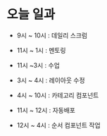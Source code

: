 # 오늘 일과

- 9시 ~ 10시 : 데일리 스크럼

- 11시 ~ 1시	 : 멘토링

- 11시 ~3시  : 	수업

- 3시 ~ 4시	 : 레이아웃 수정

- 4시 ~ 10시 : 	카테고리 컴포넌트

- 11시 ~ 12시 : 	자동배포

- 12시 ~ 4시	 : 순서 컴포넌트 작업